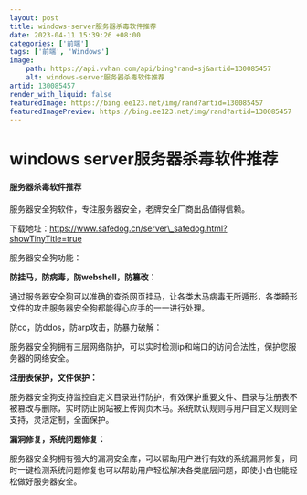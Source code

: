 ```yaml
---
layout: post
title: windows-server服务器杀毒软件推荐
date: 2023-04-11 15:39:26 +08:00
categories: ['前端']
tags: ['前端', 'Windows']
image:
    path: https://api.vvhan.com/api/bing?rand=sj&artid=130085457
    alt: windows-server服务器杀毒软件推荐
artid: 130085457
render_with_liquid: false
featuredImage: https://bing.ee123.net/img/rand?artid=130085457
featuredImagePreview: https://bing.ee123.net/img/rand?artid=130085457
---
```


# windows server服务器杀毒软件推荐

#### 服务器杀毒软件推荐

服务器安全狗软件，专注服务器安全，老牌安全厂商出品值得信赖。

下载地址：https://www.safedog.cn/server\_safedog.html?showTinyTitle=true

服务器安全狗功能：

**防挂马，防病毒，防webshell，防篡改：**

通过服务器安全狗可以准确的查杀网页挂马，让各类木马病毒无所遁形，各类畸形文件的攻击服务器安全狗都能得心应手的一一进行处理。

防cc，防ddos，防arp攻击，防暴力破解：

服务器安全狗拥有三层网络防护，可以实时检测ip和端口的访问合法性，保护您服务器的网络安全。

**注册表保护，文件保护：**

服务器安全狗支持监控自定义目录进行防护，有效保护重要文件、目录与注册表不被篡改与删除，实时防止网站被上传网页木马。系统默认规则与用户自定义规则全支持，灵活定制，全面保护。

**漏洞修复，系统问题修复：**

服务器安全狗拥有强大的漏洞安全库，可以帮助用户进行有效的系统漏洞修复，同时一键检测系统问题修复也可以帮助用户轻松解决各类底层问题，即使小白也能轻松做好服务器安全。